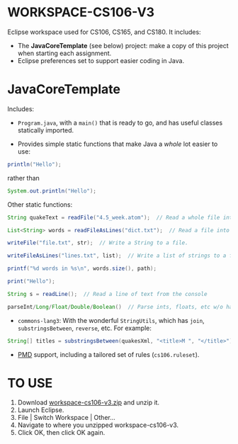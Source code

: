 # WORKSPACE-CS106-V3

Eclipse workspace used for CS106, CS165, and CS180.  It includes:
*  The **JavaCoreTemplate** (see below) project:  make a copy of this project when starting each assignment.
*  Eclipse preferences set to support easier coding in Java.


# JavaCoreTemplate

Includes:
* `Program.java`, with a `main()` that is ready to go, and has useful classes statically imported.

* Provides simple static functions that make Java a *whole* lot easier to use:

```java
println("Hello");
```
rather than 
```java
System.out.println("Hello");
```
Other static functions:
```java
String quakeText = readFile("4.5_week.atom");  // Read a whole file into a String with one line of code.

List<String> words = readFileAsLines("dict.txt");  // Read a file into a list of Strings.

writeFile("file.txt", str);  // Write a String to a file.

writeFileAsLines("lines.txt", list);  // Write a list of strings to a file.

printf("%d words in %s\n", words.size(), path);

print("Hello");

String s = readLine();  // Read a line of text from the console

parseInt/Long/Float/Double/Boolean()  // Parse ints, floats, etc w/o having to put Integer. in front.
```

* `commons-lang3`:  With the wonderful `StringUtils`, which has `join`, `substringsBetween`, `reverse`, etc.  For example:
```java
String[] titles = substringsBetween(quakesXml, "<title>M ", "</title>");
```

* [PMD](https://pmd.github.io/) support, including a tailored set of rules (`cs106.ruleset`).

# TO USE
1.  Download [workspace-cs106-v3.zip](https://github.com/ProfessorStrenn/workspace-cs106-v3/releases/download/initial_commit/workspace-cs106-v3.zip) and unzip it.
2.  Launch Eclipse.
3.  File | Switch Workspace | Other...
4.  Navigate to where you unzipped workspace-cs106-v3.
5.  Click OK, then click OK again.
